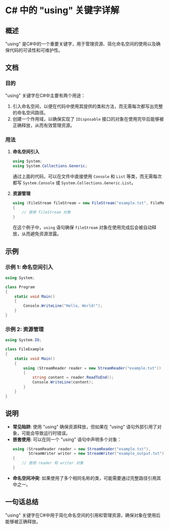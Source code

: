 <!--
Meta Description: # C# 中的 "using" 关键字详解 ## 概述 "using" 是C#中的一个重要关键字，用于管理资源、简化命名空间的使用以及确保代码的可读性和可维护性。 ## 文档 ### 目的 "using" 关键字在C#中主要有两个用途： 1. 引入命名空间，以便在代码中使用其提供的类和方法，而无需每...
Meta Keywords: using, system, csharp, filestream, console
-->

# C# 中的 "using" 关键字详解

## 概述
"using" 是C#中的一个重要关键字，用于管理资源、简化命名空间的使用以及确保代码的可读性和可维护性。

## 文档
### 目的
"using" 关键字在C#中主要有两个用途：
1. 引入命名空间，以便在代码中使用其提供的类和方法，而无需每次都写出完整的命名空间路径。
2. 创建一个作用域，以确保实现了 `IDisposable` 接口的对象在使用完毕后能够被正确释放，从而有效管理资源。

### 用法
1. **命名空间引入**
   ```csharp
   using System;
   using System.Collections.Generic;
   ```
   通过上面的代码，可以在文件中直接使用 `Console` 和 `List` 等类，而无需每次都写 `System.Console` 或 `System.Collections.Generic.List`。

2. **资源管理**
   ```csharp
   using (FileStream fileStream = new FileStream("example.txt", FileMode.Open))
   {
       // 使用 fileStream 对象
   }
   ```
   在这个例子中，`using` 语句确保 `fileStream` 对象在使用完成后会被自动释放，从而避免资源泄露。

## 示例
### 示例 1: 命名空间引入
```csharp
using System;

class Program
{
    static void Main()
    {
        Console.WriteLine("Hello, World!");
    }
}
```

### 示例 2: 资源管理
```csharp
using System.IO;

class FileExample
{
    static void Main()
    {
        using (StreamReader reader = new StreamReader("example.txt"))
        {
            string content = reader.ReadToEnd();
            Console.WriteLine(content);
        }
    }
}
```

## 说明
- **常见陷阱**: 使用 "using" 确保资源释放，但如果在 "using" 语句外部引用了对象，可能会导致运行时错误。
- **嵌套使用**: 可以在同一个 "using" 语句中声明多个对象：
  ```csharp
  using (StreamReader reader = new StreamReader("example.txt"), 
         StreamWriter writer = new StreamWriter("example_output.txt"))
  {
      // 使用 reader 和 writer 对象
  }
  ```
- **命名空间冲突**: 如果使用了多个相同名称的类，可能需要通过完整路径引用其中之一。

## 一句话总结
"using" 关键字在C#中用于简化命名空间的引用和管理资源，确保对象在使用后能够被正确释放。